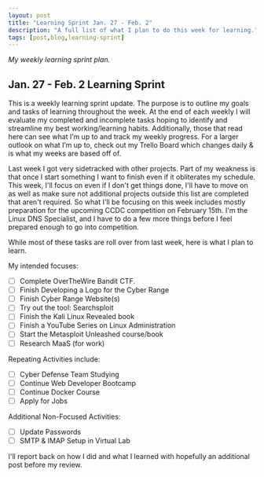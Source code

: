 ```yaml
---
layout: post
title: "Learning Sprint Jan. 27 - Feb. 2"
description: "A full list of what I plan to do this week for learning."
tags: [post,blog,learning-sprint]
---
```

_My weekly learning sprint plan._

## Jan. 27 - Feb. 2 Learning Sprint

This is a weekly learning sprint update. The purpose is to outline my goals and tasks of learning throughout the week. At the end of each weekly I will evaluate my completed and incomplete tasks hoping to identify and streamline my best working/learning habits. Additionally, those that read here can see what I’m up to and track my weekly progress. For a larger outlook on what I’m up to, check out my Trello Board which changes daily & is what my weeks are based off of. 

Last week I got very sidetracked with other projects. Part of my weakness is that once I start something I want to finish even if it obliterates my schedule. This week, I'll focus on even if I don't get things done, I'll have to move on as well as make sure not additional projects outside this list are completed that aren't required. So what I'll be focusing on this week includes mostly preparation for the upcoming CCDC competition on February 15th. I'm the Linux DNS Specialist, and I have to do a few more things before I feel prepared enough to go into competition. 

While most of these tasks are roll over from last week, here is what I plan to learn.

My intended focuses:

- [ ]  Complete OverTheWire Bandit CTF.
- [ ]  Finish Developing a Logo for the Cyber Range
- [ ]  Finish Cyber Range Website(s)
- [ ]  Try out the tool: Searchsploit
- [ ]  Finish the Kali Linux Revealed book
- [ ]  Finish a YouTube Series on Linux Administration
- [ ]  Start the Metasploit Unleashed course/book
- [ ]  Research MaaS (for work)

Repeating Activities include:

- [ ]  Cyber Defense Team Studying
- [ ]  Continue Web Developer Bootcamp
- [ ]  Continue Docker Course
- [ ]  Apply for Jobs

Additional Non-Focused Activities:

- [ ]  Update Passwords
- [ ]  SMTP & IMAP Setup in Virtual Lab

I'll report back on how I did and what I learned with hopefully an additional post before my review. 